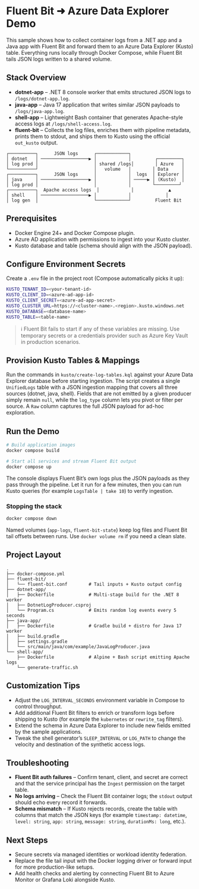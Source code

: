 # Fluent Bit ➜ Azure Data Explorer Demo

This sample shows how to collect container logs from a .NET app and a Java app with Fluent Bit and forward them to an Azure Data Explorer (Kusto) table. Everything runs locally through Docker Compose, while Fluent Bit tails JSON logs written to a shared volume.

## Stack Overview

- **dotnet-app** – .NET 8 console worker that emits structured JSON logs to `/logs/dotnet-app.log`.
- **java-app** – Java 17 application that writes similar JSON payloads to `/logs/java-app.log`.
- **shell-app** – Lightweight Bash container that generates Apache-style access logs at `/logs/shell-access.log`.
- **fluent-bit** – Collects the log files, enriches them with pipeline metadata, prints them to stdout, and ships them to Kusto using the official `out_kusto` output.

```
┌──────────┐      JSON logs      ┌────────────┐
│ dotnet   │ ──────────────────▶ │            │         ┌─────────┐
│ log prod │                     │ shared /logs│        │ Azure   │
└──────────┘                     │   volume   │        │ Data     │
┌──────────┐      JSON logs      │            │  logs  │ Explorer │
│ java     │ ──────────────────▶ │            │ ─────▶ │ (Kusto)  │
│ log prod │                     │            │        └─────────┘
┌──────────┐  Apache access logs  │            │             ▲
│ shell    │ ──────────────────▶ │            │             │
│ log gen  │                     └────────────┘         Fluent Bit
```

## Prerequisites

- Docker Engine 24+ and Docker Compose plugin.
- Azure AD application with permissions to ingest into your Kusto cluster.
- Kusto database and table (schema should align with the JSON payload).

## Configure Environment Secrets

Create a `.env` file in the project root (Compose automatically picks it up):

```bash
KUSTO_TENANT_ID=<your-tenant-id>
KUSTO_CLIENT_ID=<azure-ad-app-id>
KUSTO_CLIENT_SECRET=<azure-ad-app-secret>
KUSTO_CLUSTER_URL=https://<cluster-name>.<region>.kusto.windows.net
KUSTO_DATABASE=<database-name>
KUSTO_TABLE=<table-name>
```

> ℹ️ Fluent Bit fails to start if any of these variables are missing. Use temporary secrets or a credentials provider such as Azure Key Vault in production scenarios.

## Provision Kusto Tables & Mappings

Run the commands in `kusto/create-log-tables.kql` against your Azure Data Explorer database before starting ingestion. The script creates a single `UnifiedLogs` table with a JSON ingestion mapping that covers all three sources (dotnet, java, shell). Fields that are not emitted by a given producer simply remain `null`, while the `log_type` column lets you pivot or filter per source. A `Raw` column captures the full JSON payload for ad-hoc exploration.

## Run the Demo

```bash
# Build application images
docker compose build

# Start all services and stream Fluent Bit output
docker compose up
```

The console displays Fluent Bit’s own logs plus the JSON payloads as they pass through the pipeline. Let it run for a few minutes, then you can run Kusto queries (for example `LogsTable | take 10`) to verify ingestion.

### Stopping the stack

```bash
docker compose down
```

Named volumes (`app-logs`, `fluent-bit-state`) keep log files and Fluent Bit tail offsets between runs. Use `docker volume rm` if you need a clean slate.

## Project Layout

```
.
├── docker-compose.yml
├── fluent-bit/
│   └── fluent-bit.conf        # Tail inputs + Kusto output config
├── dotnet-app/
│   ├── Dockerfile             # Multi-stage build for the .NET 8 worker
│   ├── DotnetLogProducer.csproj
│   └── Program.cs             # Emits random log events every 5 seconds
├── java-app/
│   ├── Dockerfile             # Gradle build + distro for Java 17 worker
│   ├── build.gradle
│   ├── settings.gradle
│   └── src/main/java/com/example/JavaLogProducer.java
└── shell-app/
    ├── Dockerfile             # Alpine + Bash script emitting Apache logs
    └── generate-traffic.sh
```

## Customization Tips

- Adjust the `LOG_INTERVAL_SECONDS` environment variable in Compose to control throughput.
- Add additional Fluent Bit filters to enrich or transform logs before shipping to Kusto (for example the `kubernetes` or `rewrite_tag` filters).
- Extend the schema in Azure Data Explorer to include new fields emitted by the sample applications.
- Tweak the shell generator’s `SLEEP_INTERVAL` or `LOG_PATH` to change the velocity and destination of the synthetic access logs.

## Troubleshooting

- **Fluent Bit auth failures** – Confirm tenant, client, and secret are correct and that the service principal has the `Ingest` permission on the target table.
- **No logs arriving** – Check the Fluent Bit container logs; the `stdout` output should echo every record it forwards.
- **Schema mismatch** – If Kusto rejects records, create the table with columns that match the JSON keys (for example `timestamp: datetime`, `level: string`, `app: string`, `message: string`, `durationMs: long`, etc.).

## Next Steps

- Secure secrets via managed identities or workload identity federation.
- Replace the file tail input with the Docker logging driver or forward input for more production-like setups.
- Add health checks and alerting by connecting Fluent Bit to Azure Monitor or Grafana Loki alongside Kusto.
